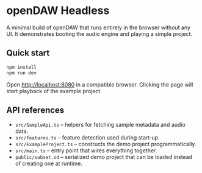 # openDAW Headless

A minimal build of openDAW that runs entirely in the browser without any UI.
It demonstrates booting the audio engine and playing a simple project.

## Quick start

```bash
npm install
npm run dev
```

Open <http://localhost:8080> in a compatible browser. Clicking the page will
start playback of the example project.

## API references

- `src/SampleApi.ts` – helpers for fetching sample metadata and audio data.
- `src/features.ts` – feature detection used during start‑up.
- `src/ExampleProject.ts` – constructs the demo project programmatically.
- `src/main.ts` – entry point that wires everything together.
- `public/subset.od` – serialized demo project that can be loaded instead of creating one at runtime.

